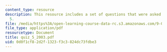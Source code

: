 ```yaml
---
content_type: resource
description: This resource includes a set of questions that were asked during quiz
  5.
file: /media/https%3A/open-learning-course-data-rc.s3.amazonaws.com/9-01-neuroscience-and-behavior-fall-2003/0d0f1cf82d2f1323f3c3824dc73fdbe3_quiz_5_2003.pdf
file_type: application/pdf
resourcetype: Document
title: quiz_5_2003.pdf
uid: 0d0f1cf8-2d2f-1323-f3c3-824dc73fdbe3
---
```


